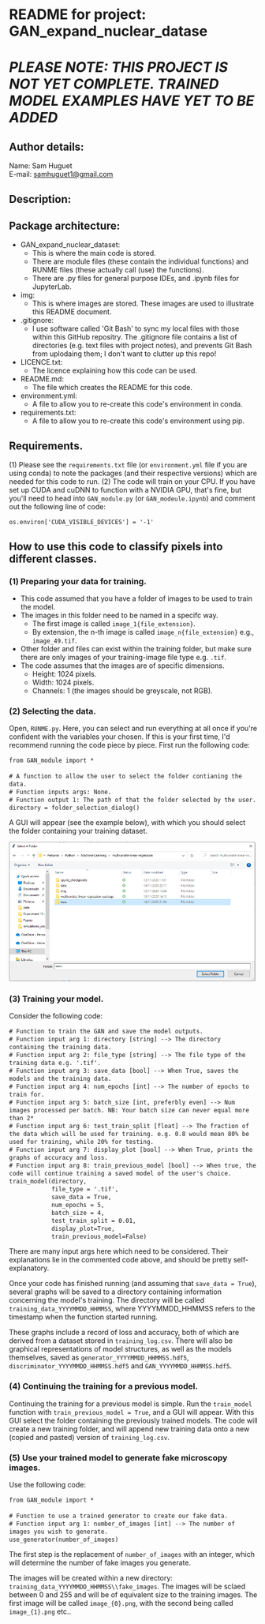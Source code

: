 # README for project: GAN_expand_nuclear_datase

# *PLEASE NOTE: THIS PROJECT IS NOT YET COMPLETE. TRAINED MODEL EXAMPLES HAVE YET TO BE ADDED*

## Author details: 
Name: Sam Huguet  
E-mail: samhuguet1@gmail.com

## Description: 

## Package architecture:
- GAN_expand_nuclear_dataset:
    * This is where the main code is stored.
    * There are module files (these contain the individual functions) and RUNME files (these actually call (use) the functions).
    * There are .py files for general purpose IDEs, and .ipynb files for JupyterLab.
- img:
    * This is where images are stored. These images are used to illustrate this README document.
- .gitignore:
    * I use software called 'Git Bash' to sync my local files with those within this GitHub repositry. The .gitignore file contains a list of directories (e.g. text files with project notes), and prevents Git Bash from uplodaing them; I don't want to clutter up this repo!
- LICENCE.txt:
    * The licence explaining how this code can be used.
- README.md:
    * The file which creates the README for this code.
- environment.yml:
    * A file to allow you to re-create this code's environment in conda.
- requirements.txt:
    * A file to allow you to re-create this code's environment using pip.

## Requirements. 
(1) Please see the ```requirements.txt``` file (or ```environment.yml``` file if you are using conda) to note the packages (and their respective versions) which are needed for this code to run. 
(2) The code will train on your CPU. If you have set up CUDA and cuDNN to function with a NVIDIA GPU, that's fine, but you'll need to head into ```GAN_module.py``` (or ```GAN_modeule.ipynb```) and comment out the following line of code: 
```
os.environ['CUDA_VISIBLE_DEVICES'] = '-1'
```

## How to use this code to classify pixels into different classes. 

### (1) Preparing your data for training. 
- This code assumed that you have a folder of images to be used to train the model. 
- The images in this folder need to be named in a specifc way. 
	* The first image is called ```image_1{file_extension}```. 
	* By extension, the n-th image is called ```image_n{file_extension}``` e.g., ```image_49.tif```.
- Other folder and files can exist within the training folder, but make sure there are only images of your training-image file type e.g. ```.tif```.
- The code assumes that the images are of specific dimensions. 
	* Height: 1024 pixels. 
	* Width: 1024 pixels.
	* Channels: 1 (the images should be greyscale, not RGB). 

### (2) Selecting the data. 

Open, ```RUNME.py```. Here, you can select and run everything at all once if you're confident with the variables your chosen. If this is your first time, I'd recommend running the code piece by piece. First run the following code: 

```
from GAN_module import * 

# A function to allow the user to select the folder contianing the data.
# Function inputs args: None. 
# Function output 1: The path of that the folder selected by the user. 
directory = folder_selection_dialog()
```

A GUI will appear (see the example below), with which you should select the folder containing your training dataset. 

<img src="https://github.com/SamHSoftware/Machine-Learning/blob/main/GAN_expand_microscopy_dataset/img/folder_selection.PNG?raw=true" alt="An example of the GUI used to select training dataset directory" width="500"/>

### (3) Training your model.

Consider the following code: 

```
# Function to train the GAN and save the model outputs. 
# Function input arg 1: directory [string] --> The directory containing the training data.
# Function input arg 2: file_type [string] --> The file type of the training data e.g. '.tif'.
# Function input arg 3: save_data [bool] --> When True, saves the models and the training data.
# Function input arg 4: num_epochs [int] --> The number of epochs to train for. 
# Function input arg 5: batch_size [int, preferbly even] --> Num images processed per batch. NB: Your batch size can never equal more than 2*
# Function input arg 6: test_train_split [float] --> The fraction of the data which will be used for training. e.g. 0.8 would mean 80% be used for training, while 20% for testing.
# Function input arg 7: display_plot [bool] --> When True, prints the graphs of accuracy and loss.
# Function input arg 8: train_previous_model [bool] --> When true, the code will continue training a saved model of the user's choice. 
train_model(directory,
            file_type = '.tif',
            save_data = True,
            num_epochs = 5,
            batch_size = 4,
            test_train_split = 0.01,
            display_plot=True, 
            train_previous_model=False)
```

There are many input args here which need to be considered. Their explanations lie in the commented code above, and should be pretty self-explanatory.  

Once your code has finished running (and assuming that ```save_data = True```), several graphs will be saved to a directory containing information concerning the model's training. The directory will be called ```training_data_YYYYMMDD_HHMMSS```, where YYYYMMDD_HHMMSS refers to the timestamp when the function started running. 

These graphs include a record of loss and accuracy, both of which are derived from a dataset stored in ```training_log.csv```. There will also be graphical representations of model structures, as well as the models themselves, saved as ```generator_YYYYMMDD_HHMMSS.hdf5```, ```discriminator_YYYYMMDD_HHMMSS.hdf5``` and ```GAN_YYYYMMDD_HHMMSS.hdf5```. 

### (4) Continuing the training for a previous model. 

Continuing the training for a previous model is simple. Run the ```train_model``` function with ```train_previous_model = True```, and a GUI will appear. With this GUI select the folder containing the previously trained models. The code will create a new training folder, and will append new training data onto a new (copied and pasted) version of ```training_log.csv```. 

### (5) Use your trained model to generate fake microscopy images. 

Use the following code: 

```
from GAN_module import * 

# Function to use a trained generator to create our fake data. 
# Function input arg 1: number_of_images [int] --> The number of images you wish to generate. 
use_generator(number_of_images)
```

The first step is the replacement of ```number_of_images``` with an integer, which will determine the number of fake images you generate. 

The images will be created within a new directory: ```training_data_YYYYMMDD_HHMMSS\\fake_images```. The images will be sclaed between 0 and 255 and will be of equivalent size to the training images. The first image will be called ```image_{0}.png```, with the second being called ```image_{1}.png``` etc.. 